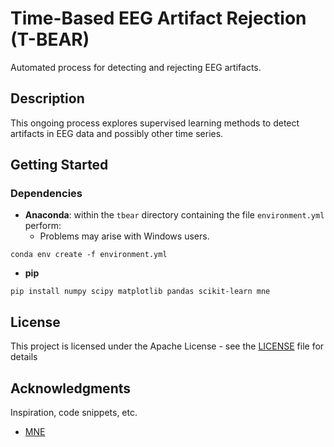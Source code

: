 # Time-Based EEG Artifact Rejection (T-BEAR)

Automated process for detecting and rejecting EEG artifacts.

## Description

This ongoing process explores supervised learning methods to detect artifacts in EEG data and possibly other time series.

## Getting Started

### Dependencies

- **Anaconda**: within the `tbear` directory containing the file `environment.yml` perform:
  - Problems may arise with Windows users.
```
conda env create -f environment.yml
```

- **pip**
```
pip install numpy scipy matplotlib pandas scikit-learn mne
```

<!-- ### Installing

* How/where to download your program
* Any modifications needed to be made to files/folders -->

<!-- ### Executing program

* How to run the program
* Step-by-step bullets
```
code blocks for commands
``` -->

<!-- ## Help

Any advise for common problems or issues.
```
command to run if program contains helper info
``` -->
<!--
## Authors

Contributors names and contact info

ex. Dominique Pizzie
ex. [@DomPizzie](https://twitter.com/dompizzie) -->

<!-- ## Version History

* 0.2
    * Various bug fixes and optimizations
    * See [commit change]() or See [release history]()
* 0.1
    * Initial Release -->

## License

This project is licensed under the Apache License - see the [LICENSE](./LICENSE) file for details

## Acknowledgments

Inspiration, code snippets, etc.
* [MNE](https://martinos.org/mne/stable/index.html)
